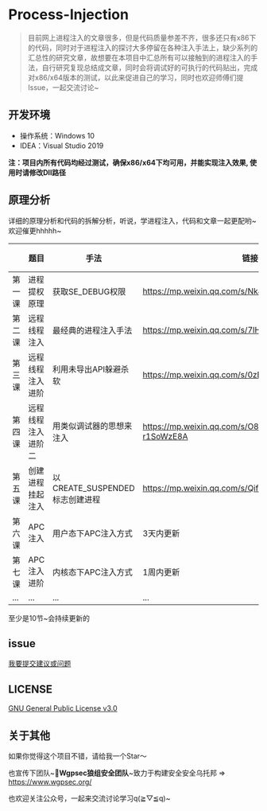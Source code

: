 # Process-Injection
>  目前网上进程注入的文章很多，但是代码质量参差不齐，很多还只有x86下的代码，同时对于进程注入的探讨大多停留在各种注入手法上，缺少系列的汇总性的研究文章，故想要在本项目中汇总所有可以接触到的进程注入的手法，自行研究复现总结成文章，同时会将调试好的可执行的代码贴出，完成对x86/x64版本的测试，以此来促进自己的学习，同时也欢迎师傅们提Issue，一起交流讨论~



## 开发环境

- 操作系统：Windows 10
- IDEA：Visual Studio 2019

**注：项目内所有代码均经过测试，确保x86/x64下均可用，并能实现注入效果, 使用时请修改Dll路径**



## 原理分析

详细的原理分析和代码的拆解分析，听说，学进程注入，代码和文章一起更配哟~欢迎催更hhhhh~

|        | 题目               | 手法                           | 链接                                              | 完成 |
| ------ | ------------------ | ------------------------------ | ------------------------------------------------- | ---- |
| 第一课 | 进程提权原理       | 获取SE_DEBUG权限               | https://mp.weixin.qq.com/s/NkJOfiRIBnqyzVh3_fE22Q | √    |
| 第二课 | 远程线程注入       | 最经典的进程注入手法           | https://mp.weixin.qq.com/s/7lHqfWrewgiVtTXGhVXfQA | √    |
| 第三课 | 远程线程注入进阶   | 利用未导出API躲避杀软          | https://mp.weixin.qq.com/s/0zBPrC42zB6fkDZAEn92ww | √    |
| 第四课 | 远程线程注入进阶二 | 用类似调试器的思想来注入       | https://mp.weixin.qq.com/s/O80hGlJWRMkH-r1SoWzE8A | √    |
| 第五课 | 创建进程挂起注入   | 以CREATE_SUSPENDED标志创建进程 | https://mp.weixin.qq.com/s/QifTJZGg4dtO9YtSv8a5Ug | √    |
| 第六课 | APC注入            | 用户态下APC注入方式            | 3天内更新                                         |      |
| 第七课 | APC注入进阶        | 内核态下APC注入方式            | 1周内更新                                         |      |
| ...    | ...                | ...                            | ...                                               |      |

至少是10节~会持续更新的



## issue

[我要提交建议或问题](https://github.com/Gality369/Process-Injection/issues)



## LICENSE

[GNU General Public License v3.0](https://github.com/Gality369/Process-Injection/blob/main/LICENSE)



## 关于其他

如果你觉得这个项目不错，请给我一个Star～

也宣传下团队~🎉**Wgpsec狼组安全团队**~致力于构建安全安全乌托邦 => https://www.wgpsec.org/

也欢迎关注公众号，一起来交流讨论学习q(≧▽≦q)~

